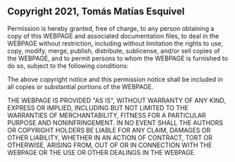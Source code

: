 ## Copyright 2021, Tomás Matías Esquivel

Permission is hereby granted, free of charge, to any person obtaining a copy of this WEBPAGE and associated 
documentation files, to deal in the WEBPAGE without restriction, including without limitation the rights to use, 
copy, modify, merge, publish, distribute, sublicense, and/or sell copies of the WEBPAGE, and to permit persons 
to whom the WEBPAGE is furnished to do so, subject to the following conditions:


The above copyright notice and this permission notice shall be included in all copies or substantial portions of 
the WEBPAGE.


THE WEBPAGE IS PROVIDED "AS IS", WITHOUT WARRANTY OF ANY KIND, EXPRESS OR IMPLIED, INCLUDING BUT NOT LIMITED TO 
THE WARRANTIES OF MERCHANTABILITY, FITNESS FOR A PARTICULAR PURPOSE AND NONINFRINGEMENT. IN NO EVENT SHALL THE 
AUTHORS OR COPYRIGHT HOLDERS BE LIABLE FOR ANY CLAIM, DAMAGES OR OTHER LIABILITY, WHETHER IN AN ACTION OF 
CONTRACT, TORT OR OTHERWISE, ARISING FROM, OUT OF OR IN CONNECTION WITH THE WEBPAGE OR THE USE OR OTHER DEALINGS 
IN THE WEBPAGE.

